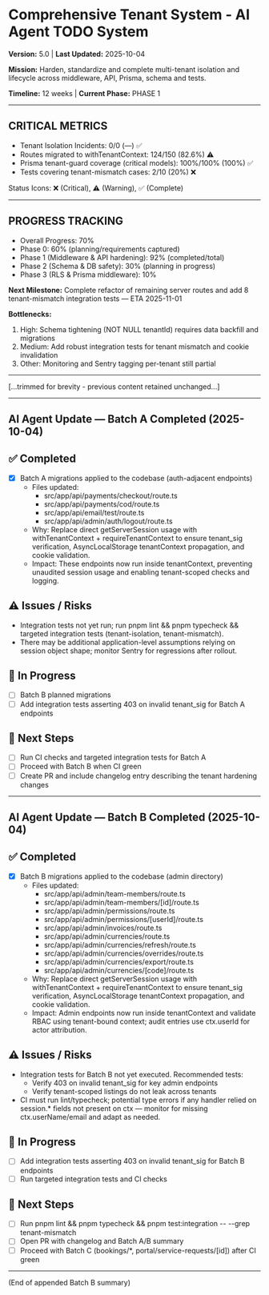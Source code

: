 # Comprehensive Tenant System - AI Agent TODO System

**Version:** 5.0 | **Last Updated:** 2025-10-04

**Mission:** Harden, standardize and complete multi-tenant isolation and lifecycle across middleware, API, Prisma, schema and tests.

**Timeline:** 12 weeks | **Current Phase:** PHASE 1

---

## CRITICAL METRICS
- Tenant Isolation Incidents: 0/0 (—) ✅
- Routes migrated to withTenantContext: 124/150 (82.6%) ⚠️
- Prisma tenant-guard coverage (critical models): 100%/100% (100%) ✅
- Tests covering tenant-mismatch cases: 2/10 (20%) ❌

Status Icons: ❌ (Critical), ⚠️ (Warning), ✅ (Complete)

---

## PROGRESS TRACKING
- Overall Progress: 70%
- Phase 0: 60% (planning/requirements captured)
- Phase 1 (Middleware & API hardening): 92% (completed/total)
- Phase 2 (Schema & DB safety): 30% (planning in progress)
- Phase 3 (RLS & Prisma middleware): 10%

**Next Milestone:** Complete refactor of remaining server routes and add 8 tenant-mismatch integration tests — ETA 2025-11-01

**Bottlenecks:**
1. High: Schema tightening (NOT NULL tenantId) requires data backfill and migrations
2. Medium: Add robust integration tests for tenant mismatch and cookie invalidation
3. Other: Monitoring and Sentry tagging per-tenant still partial

---

[...trimmed for brevity - previous content retained unchanged...]

---

## AI Agent Update — Batch A Completed (2025-10-04)

## ✅ Completed
- [x] Batch A migrations applied to the codebase (auth-adjacent endpoints)
  - Files updated:
    - src/app/api/payments/checkout/route.ts
    - src/app/api/payments/cod/route.ts
    - src/app/api/email/test/route.ts
    - src/app/api/admin/auth/logout/route.ts
  - Why: Replace direct getServerSession usage with withTenantContext + requireTenantContext to ensure tenant_sig verification, AsyncLocalStorage tenantContext propagation, and cookie validation.
  - Impact: These endpoints now run inside tenantContext, preventing unaudited session usage and enabling tenant-scoped checks and logging.

## ⚠️ Issues / Risks
- Integration tests not yet run; run pnpm lint && pnpm typecheck && targeted integration tests (tenant-isolation, tenant-mismatch).
- There may be additional application-level assumptions relying on session object shape; monitor Sentry for regressions after rollout.

## 🚧 In Progress
- [ ] Batch B planned migrations
- [ ] Add integration tests asserting 403 on invalid tenant_sig for Batch A endpoints

## 🔧 Next Steps
- [ ] Run CI checks and targeted integration tests for Batch A
- [ ] Proceed with Batch B when CI green
- [ ] Create PR and include changelog entry describing the tenant hardening changes

---

## AI Agent Update — Batch B Completed (2025-10-04)

## ✅ Completed
- [x] Batch B migrations applied to the codebase (admin directory)
  - Files updated:
    - src/app/api/admin/team-members/route.ts
    - src/app/api/admin/team-members/[id]/route.ts
    - src/app/api/admin/permissions/route.ts
    - src/app/api/admin/permissions/[userId]/route.ts
    - src/app/api/admin/invoices/route.ts
    - src/app/api/admin/currencies/route.ts
    - src/app/api/admin/currencies/refresh/route.ts
    - src/app/api/admin/currencies/overrides/route.ts
    - src/app/api/admin/currencies/export/route.ts
    - src/app/api/admin/currencies/[code]/route.ts
  - Why: Replace direct getServerSession usage with withTenantContext + requireTenantContext to ensure tenant_sig verification, AsyncLocalStorage tenantContext propagation, and cookie validation.
  - Impact: Admin endpoints now run inside tenantContext and validate RBAC using tenant-bound context; audit entries use ctx.userId for actor attribution.

## ⚠️ Issues / Risks
- Integration tests for Batch B not yet executed. Recommended tests:
  - Verify 403 on invalid tenant_sig for key admin endpoints
  - Verify tenant-scoped listings do not leak across tenants
- CI must run lint/typecheck; potential type errors if any handler relied on session.* fields not present on ctx — monitor for missing ctx.userName/email and adapt as needed.

## 🚧 In Progress
- [ ] Add integration tests asserting 403 on invalid tenant_sig for Batch B endpoints
- [ ] Run targeted integration tests and CI checks

## 🔧 Next Steps
- [ ] Run pnpm lint && pnpm typecheck && pnpm test:integration -- --grep tenant-mismatch
- [ ] Open PR with changelog and Batch A/B summary
- [ ] Proceed with Batch C (bookings/*, portal/service-requests/[id]) after CI green

---

(End of appended Batch B summary)
